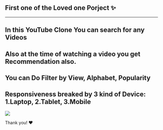 ## First one of the Loved one Porject ✨

---
In this YouTube Clone You can search for any Videos
---
Also at the time of watching a video you get Recommendation also. 
---
You can Do Filter by View, Alphabet, Popularity
---
Responsiveness breaked by 3 kind of Device: 1.Laptop, 2.Tablet, 3.Mobile
---

<img src="https://user-images.githubusercontent.com/94675329/212769255-f619312f-a91f-42cf-8f49-cfde9ef8d282.PNG" />

Thank you! ♥
